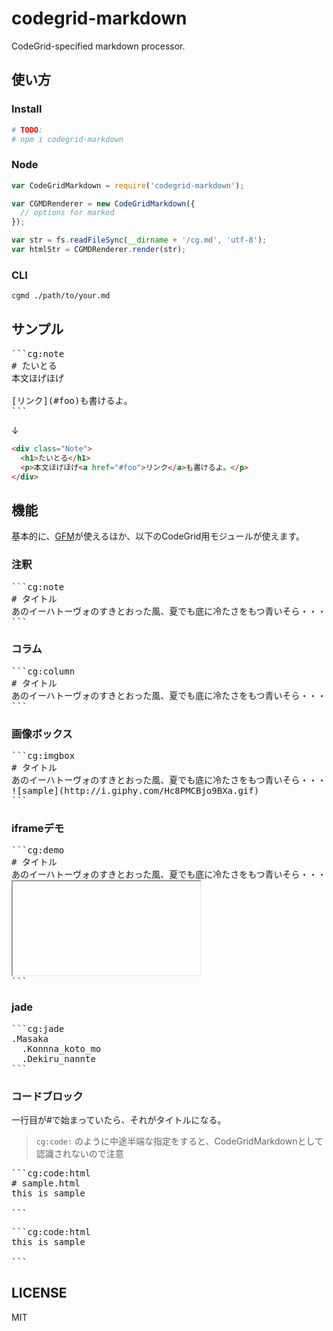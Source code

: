 # codegrid-markdown
CodeGrid-specified markdown processor.

## 使い方
### Install

```sh
# TODO:
# npm i codegrid-markdown
```

### Node
```javascript
var CodeGridMarkdown = require('codegrid-markdown');

var CGMDRenderer = new CodeGridMarkdown({
  // options for marked
});

var str = fs.readFileSync(__dirname + '/cg.md', 'utf-8');
var htmlStr = CGMDRenderer.render(str);
```

### CLI
```sh
cgmd ./path/to/your.md
```


## サンプル

<pre>
```cg:note
# たいとる
本文ほげほげ

[リンク](#foo)も書けるよ。
```</pre>

↓

```html
<div class="Note">
  <h1>たいとる</h1>
  <p>本文ほげほげ<a href="#foo">リンク</a>も書けるよ。</p>
</div>
```


## 機能
基本的に、[GFM](https://help.github.com/articles/github-flavored-markdown)が使えるほか、以下のCodeGrid用モジュールが使えます。

### 注釈
<pre>
```cg:note
# タイトル
あのイーハトーヴォのすきとおった風、夏でも底に冷たさをもつ青いそら・・・
```</pre>

### コラム
<pre>
```cg:column
# タイトル
あのイーハトーヴォのすきとおった風、夏でも底に冷たさをもつ青いそら・・・
```</pre>

### 画像ボックス
<pre>
```cg:imgbox
# タイトル
あのイーハトーヴォのすきとおった風、夏でも底に冷たさをもつ青いそら・・・
![sample](http://i.giphy.com/Hc8PMCBjo9BXa.gif)
```</pre>

### iframeデモ
<pre>
```cg:demo
# タイトル
あのイーハトーヴォのすきとおった風、夏でも底に冷たさをもつ青いそら・・・
<iframe data-trigger="data-trigger" src="" class="sizeM"></iframe>
```</pre>

### jade
<pre>
```cg:jade
.Masaka
  .Konnna_koto_mo
  .Dekiru_nannte
```</pre>

### コードブロック

一行目が#で始まっていたら、それがタイトルになる。

> `cg:code:` のように中途半端な指定をすると、CodeGridMarkdownとして認識されないので注意

<pre>
```cg:code:html
# sample.html
<div>this is sample</div>
```</pre>

<pre>
```cg:code:html
<div>this is sample</div>
```</pre>

## LICENSE
MIT
